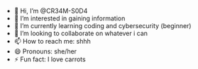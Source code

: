 - 👋 Hi, I’m @CR34M-S0D4
- 👀 I’m interested in gaining information
- 🌱 I’m currently learning coding and cybersecurity (beginner)
- 💞️ I’m looking to collaborate on whatever i can
- 📫 How to reach me: shhh
- 😄 Pronouns: she/her
- ⚡ Fun fact: I love carrots

<!---
CR34M-S0D4/CR34M-S0D4 is a ✨ special ✨ repository because its `README.md` (this file) appears on your GitHub profile.
You can click the Preview link to take a look at your changes.
--->
